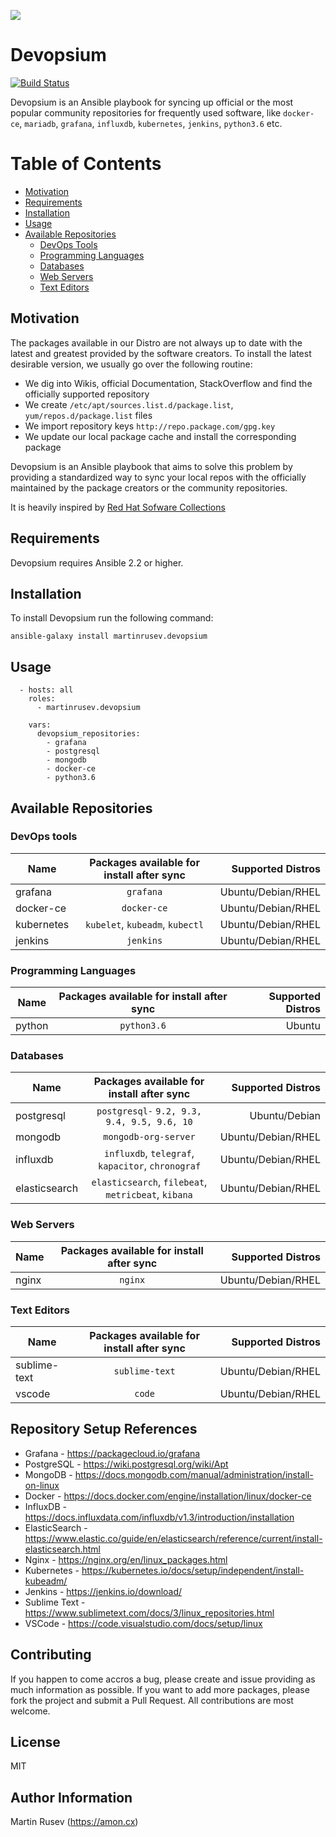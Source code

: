 
![](logo.png)

Devopsium
======

[![Build Status](https://travis-ci.org/martinrusev/devopsium.svg?branch=master)](https://travis-ci.org/martinrusev/devopsium)

Devopsium is an Ansible playbook for syncing up official or the most popular community repositories
for frequently used software, like `docker-ce`, `mariadb`, `grafana`, `influxdb`, `kubernetes`, `jenkins`, `python3.6` etc.


# Table of Contents

- [Motivation](#motivation)
- [Requirements](#requirements)
- [Installation](#installation)
- [Usage](#usage)
- [Available Repositories](#available-repositories)
  - [DevOps Tools](#devops-tools)
  - [Programming Languages](#programming-languages)
  - [Databases](#databases)
  - [Web Servers](#web-servers)
  - [Text Editors](#text-editors)


## Motivation

The packages available in our Distro are not always up to date with the latest and greatest provided by the software creators.
To install the latest desirable version, we usually go over the following routine:

- We dig into Wikis, official Documentation, StackOverflow and find the officially supported repository
- We create `/etc/apt/sources.list.d/package.list`, `yum/repos.d/package.list` files
- We import repository keys `http://repo.package.com/gpg.key`
- We update our local package cache and install the corresponding package

Devopsium is an Ansible playbook that aims to solve this problem by providing a standardized way to sync your local repos
with the officially maintained by the package creators or the community repositories. 

It is heavily inspired by <a href="https://developers.redhat.com/products/softwarecollections/overview/">Red Hat Sofware Collections</a>

## Requirements

Devopsium requires Ansible 2.2 or higher.


## Installation

To install Devopsium run the following command:

```
ansible-galaxy install martinrusev.devopsium
```

## Usage

```
  - hosts: all
    roles:
      - martinrusev.devopsium

    vars:
      devopsium_repositories:
        - grafana
        - postgresql
        - mongodb
        - docker-ce
        - python3.6
```

## Available Repositories

### DevOps tools

| Name                   | Packages available for install after sync                      | Supported Distros       |
| ---------------------- |:--------------------------:| -----------------------:|
| grafana          | `grafana`  | Ubuntu/Debian/RHEL|
| docker-ce        | `docker-ce`  | Ubuntu/Debian/RHEL  |
| kubernetes       | `kubelet`, `kubeadm`, `kubectl`  | Ubuntu/Debian/RHEL  |
| jenkins        | `jenkins`  | Ubuntu/Debian/RHEL  |


### Programming Languages

| Name                   | Packages available for install after sync                      | Supported Distros       |
| ---------------------- |:--------------------------:| -----------------------:|
| python          | `python3.6`  | Ubuntu |


### Databases

| Name                   | Packages available for install after sync                      | Supported Distros       |
| ---------------------- |:--------------------------:| -----------------------:|
| postgresql       | `postgresql-` `9.2, 9.3, 9.4, 9.5, 9.6, 10`| Ubuntu/Debian  |
| mongodb        | `mongodb-org-server` | Ubuntu/Debian/RHEL  |
| influxdb         | `influxdb`, `telegraf`, `kapacitor`, `chronograf`  | Ubuntu/Debian/RHEL  |
| elasticsearch      | `elasticsearch`, `filebeat`, `metricbeat`, `kibana` | Ubuntu/Debian/RHEL  |

### Web Servers

| Name                   | Packages available for install after sync                      | Supported Distros       |
| ---------------------- |:--------------------------:| -----------------------:|
| nginx          | `nginx` | Ubuntu/Debian/RHEL  |


### Text Editors

| Name                   | Packages available for install after sync                      | Supported Distros       |
| ---------------------- |:--------------------------:| -----------------------:|
| sublime-text     | `sublime-text` | Ubuntu/Debian/RHEL  |
| vscode     | `code` | Ubuntu/Debian/RHEL  |



## Repository Setup References

- Grafana - https://packagecloud.io/grafana
- PostgreSQL - https://wiki.postgresql.org/wiki/Apt
- MongoDB -  https://docs.mongodb.com/manual/administration/install-on-linux
- Docker - https://docs.docker.com/engine/installation/linux/docker-ce
- InfluxDB - https://docs.influxdata.com/influxdb/v1.3/introduction/installation
- ElasticSearch - https://www.elastic.co/guide/en/elasticsearch/reference/current/install-elasticsearch.html
- Nginx - https://nginx.org/en/linux_packages.html
- Kubernetes - https://kubernetes.io/docs/setup/independent/install-kubeadm/
- Jenkins - https://jenkins.io/download/
- Sublime Text - https://www.sublimetext.com/docs/3/linux_repositories.html
- VSCode - https://code.visualstudio.com/docs/setup/linux

## Contributing

If you happen to come accros a bug, please create and issue providing as much information as possible.
If you want to add more packages, please fork the project and submit a Pull Request. All contributions are most welcome.

## License

MIT

## Author Information

Martin Rusev (https://amon.cx)